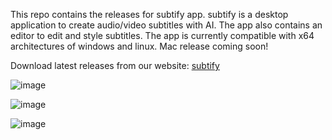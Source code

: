 This repo contains the releases for subtify app. subtify is a desktop application to create audio/video subtitles with AI. The app also contains an editor to edit and style subtitles. The app is currently compatible with x64 architectures of windows and linux. Mac release coming soon!

Download latest releases from our website: [subtify](https://subtify.lol)

![image](https://github.com/user-attachments/assets/3881abd7-ff81-4067-9a4d-cdef5f42046c)

![image](https://github.com/user-attachments/assets/cbb56916-f5d0-483d-9827-c7c3cd131d64)

![image](https://github.com/user-attachments/assets/478c340b-7fbf-4f4d-824c-c7a81001ceba)





